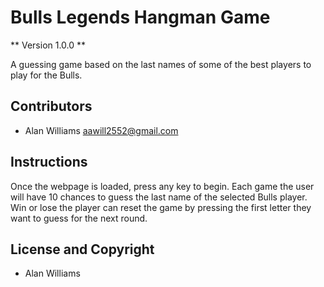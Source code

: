 # Bulls Legends Hangman Game

** Version 1.0.0 **

A guessing game based on the last names of some of the best players to play for the Bulls.

## Contributors

- Alan Williams <aawill2552@gmail.com>

## Instructions
Once the webpage is loaded, press any key to begin. Each game the user will have 10 chances to guess the last name of the selected Bulls player. Win or lose the player can reset the game by pressing the first letter they want to guess for the next round. 

## License and Copyright

- Alan Williams